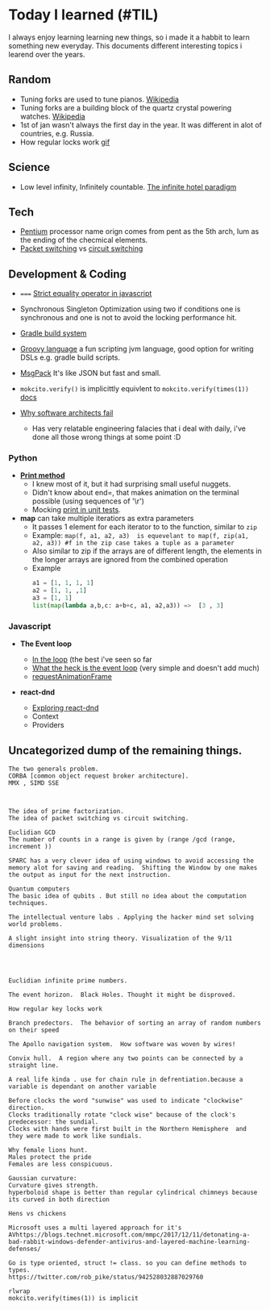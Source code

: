 # Today I learned (#TIL)
I always enjoy learning learning new things, so i made it a habbit to learn something new everyday. This documents different interesting topics i learend over the years.


## Random 
- Tuning forks are used to tune pianos. [Wikipedia](https://en.wikipedia.org/wiki/Tuning_fork#Uses)
- Tuning forks are a building block of the quartz crystal powering watches. [Wikipedia](https://en.wikipedia.org/wiki/Tuning_fork#Uses)
- 1st of jan wasn't always the first day in the year.  It was different in alot of countries, e.g. Russia.
- How regular locks work [gif](https://giphy.com/gifs/interesting-around-explain-OTnDHCCFNZHwc)

## Science
- Low level infinity, Infinitely countable. [The infinite hotel paradigm](https://www.youtube.com/watch?v=Uj3_KqkI9Zo)

## Tech
- [Pentium](https://en.wikipedia.org/wiki/Pentium) processor name orign comes from pent as the 5th arch, Ium as the ending of the checmical elements.
- [Packet switching](https://en.wikipedia.org/wiki/Packet_switching) vs [circuit switching](https://en.wikipedia.org/wiki/Circuit_switching)

## Development & Coding
- ```===``` [Strict equality operator in javascript](https://developer.mozilla.org/en-US/docs/Web/JavaScript/Reference/Operators/Comparison_Operators)
- Synchronous Singleton Optimization using two if conditions one is synchronous and one is not to avoid the locking performance hit.
- [Gradle build system](https://gradle.org/)
- [Groovy language](http://groovy-lang.org/) a fun scripting jvm language, good option for writing DSLs e.g. gradle build scripts.
- [MsgPack](https://msgpack.org/index.html) It's like JSON but fast and small.
- `mokcito.verify()` is implicittly equivlent to `mokcito.verify(times(1))` [docs](https://javadoc.io/static/org.mockito/mockito-core/3.3.3/org/mockito/Mockito.html#4)

- [Why software architects fail](https://youtu.be/AkYDsiRVqno)
  - Has very relatable engineering falacies that i deal with daily, i've done all those wrong things at some point :D

### Python 
- **[Print method](https://realpython.com/lessons/basic-usage-and-string-literals/)** 
  - I knew most of it, but it had surprising small useful nuggets.
  - Didn't know about end=, that makes animation on the terminal possible (using sequences of '\r')
  - Mocking [print in unit tests](https://realpython.com/lessons/mocking-print-unit-tests/).
- **map** can take multiple iteratiors as extra parameters
  -  It passes 1 element for each iterator to to the function, similar to `zip`
  -  Example: `map(f, a1, a2, a3)  is equevelant to map(f, zip(a1, a2, a3)) #f in the zip case takes a tuple as a parameter`
  -  Also similar to zip if the arrays are of different length, the elements in the longer arrays are ignored from the combined operation
  -  Example
     ```python
     a1 = [1, 1, 1, 1]
     a2 = [1, 1, ,1]
     a3 = [1, 1]
     list(map(lambda a,b,c: a+b+c, a1, a2,a3)) =>  [3 , 3]
     ```
  
### Javascript 
- **The Event loop**
  - [In the loop](https://www.youtube.com/watch?v=cCOL7MC4Pl0) (the best i've seen so far
  - [What the heck is the event loop](https://youtu.be/8aGhZQkoFbQ) (very simple and doesn't add much)
  - [requestAnimationFrame](https://developer.mozilla.org/en-US/docs/Web/API/window/requestAnimationFrame)
 
- **react-dnd**
  - [Exploring react-dnd](https://www.youtube.com/watch?v=NW8erkUgqus&t=4s)
  - Context
  - Providers

## Uncategorized dump of the remaining things.
```
The two generals problem. 
CORBA [common object request broker architecture].
MMX , SIMD SSE



The idea of prime factorization. 
The idea of packet switching vs circuit switching.

Euclidian GCD
The number of counts in a range is given by (range /gcd (range, increment ))

SPARC has a very clever idea of using windows to avoid accessing the memory alot for saving and reading.  Shifting the Window by one makes the output as input for the next instruction.

Quantum computers
The basic idea of qubits . But still no idea about the computation techniques.

The intellectual venture labs . Applying the hacker mind set solving world problems. 

A slight insight into string theory. Visualization of the 9/11 dimensions




Euclidian infinite prime numbers. 

The event horizon.  Black Holes. Thought it might be disproved.

How regular key locks work

Branch predectors.  The behavior of sorting an array of random numbers on their speed

The Apollo navigation system.  How software was woven by wires! 

Convix hull.  A region where any two points can be connected by a straight line.

A real life kinda . use for chain rule in defrentiation.because a variable is dependant on another variable

Before clocks the word "sunwise" was used to indicate "clockwise" direction.
Clocks traditionally rotate "clock wise" because of the clock's predecessor: the sundial.
Clocks with hands were first built in the Northern Hemisphere  and they were made to work like sundials.

Why female lions hunt.
Males protect the pride
Females are less conspicuous.

Gaussian curvature:
Curvature gives strength.
hyperboloid shape is better than regular cylindrical chimneys because its curved in both direction 

Hens vs chickens

Microsoft uses a multi layered approach for it's AVhttps://blogs.technet.microsoft.com/mmpc/2017/12/11/detonating-a-bad-rabbit-windows-defender-antivirus-and-layered-machine-learning-defenses/

Go is type oriented, struct != class. so you can define methods to types.
https://twitter.com/rob_pike/status/942528032887029760

rlwrap
mokcito.verify(times(1)) is implicit


```
